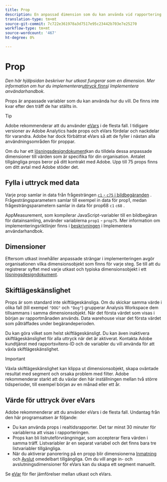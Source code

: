 ```yaml
---
title: Prop
description: En anpassad dimension som du kan använda vid rapportering.
translation-type: tm+mt
source-git-commit: 7c722e361978a3d7517e95c23442b703e7e25270
workflow-type: tm+mt
source-wordcount: '467'
ht-degree: 0%

---
```



# Prop

*Den här hjälpsidan beskriver hur utkast fungerar som en dimension. Mer information om hur du implementerar[uttryck finns](/help/implement/vars/page-vars/prop.md)i Implementera användarhandbok.*

Props är anpassade variabler som du kan använda hur du vill. De finns inte kvar efter den träff de har ställts in.

>[!TIP]
>
>Adobe rekommenderar att du använder [eVars](evar.md) i de flesta fall. I tidigare versioner av Adobe Analytics hade props och eVars fördelar och nackdelar för varandra. Adobe har dock förbättrat eVars så att de fyller i nästan alla användningsområden för proppar.

Om du har ett [lösningsdesigndokument](/help/implement/prepare/solution-design.md)kan du tilldela dessa anpassade dimensioner till värden som är specifika för din organisation. Antalet tillgängliga props beror på ditt kontrakt med Adobe. Upp till 75 props finns om ditt avtal med Adobe stöder det.

## Fylla i uttryck med data

Varje prop samlar in data från frågesträngen [`c1` - `c75` i bildbegäranden](/help/implement/validate/query-parameters.md) . Frågesträngsparametern samlar till exempel in data för prop1, medan frågesträngsparametern samlar in data för prop68 `c1` `c68` .

AppMeasurement, som kompilerar JavaScript-variabler till en bildbegäran för datainsamling, använder variablerna `prop1` - `prop75`. Mer information om implementeringsriktlinjer finns i [beskrivningen](/help/implement/vars/page-vars/prop.md) i Implementera användarhandbok.

## Dimensioner

Eftersom utkast innehåller anpassade strängar i implementeringen avgör organisationen vilka dimensionsobjekt som finns för varje steg. Se till att du registrerar syftet med varje utkast och typiska dimensionsobjekt i ett [lösningsdesigndokument](/help/implement/prepare/solution-design.md).

## Skiftlägeskänslighet

Props är som standard inte skiftlägeskänsliga. Om du skickar samma värde i olika fall (till exempel `"DOG"` och `"Dog"`) grupperar Analysis Workspace dem tillsammans i samma dimensionsobjekt. När det första värdet som visas i början av rapportmånaden används. Data warehouse visar det första värdet som påträffades under begärandeperioden.

Du kan göra vilket som helst skiftlägeskänsligt. Du kan även inaktivera skiftlägeskänslighet för alla uttryck när det är aktiverat. Kontakta Adobe kundtjänst med rapportsvitens-ID och de variabler du vill använda för att växla skiftlägeskänslighet.

>[!IMPORTANT]
>
>Växla skiftlägeskänslighet kan klippa ut dimensionsobjekt, skapa oväntade resultat med segment och orsaka problem med filter. Adobe rekommenderar starkt att du växlar den här inställningen mellan två större tidsperioder, till exempel början av en månad eller ett år.

## Värde för uttryck över eVars

Adobe rekommenderar att du använder eVars i de flesta fall. Undantag från den här programsatsen är följande:

* Du kan använda props i realtidsrapporter. Det tar minst 30 minuter för variablerna att visas i rapporteringen.
* Props kan bli listruteförvrängningar, som accepterar flera värden i samma träff. Listvariabler är en separat variabel och det finns bara tre listvariabler tillgängliga.
* När du aktiverar panorering på en propp blir dimensionerna [Inmatning](entry-dimensions.md) och [Avslut](exit-dimensions.md) omedelbart tillgängliga. Om du vill ange in- och avslutningsdimensioner för eVars kan du skapa ett segment manuellt.

Se [eVar](evar.md) för fler jämförelser mellan utkast och eVars.
